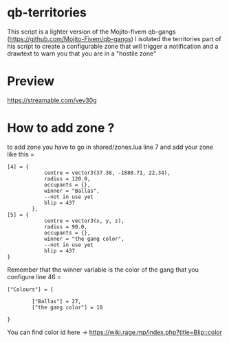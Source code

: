 # qb-territories
This script is a lighter version of the Mojito-fivem qb-gangs (https://github.com/Mojito-Fivem/qb-gangs)
I isolated the territories part of his script to create a configurable zone
that will trigger a notification and a drawtext to warn you that you are in a "hostile zone"

# Preview

https://streamable.com/vev30g

# How to add zone ?

to add zone you have to go in shared/zones.lua line 7 and add your zone like this =
```
[4] = {
            centre = vector3(37.38, -1880.71, 22.34),
            radius = 120.0,
            occupants = {},
            winner = "Ballas",
            --not in use yet
            blip = 437
        },
[5] = {
            centre = vector3(x, y, z),
            radius = 90.0,
            occupants = {},
            winner = "the gang color",
            --not in use yet
            blip = 437
}
```

Remember that the winner variable is the color of the gang that you configure line 46 =

```
["Colours"] = {

        ["Ballas"] = 27,
        ["the gang color"] = 10

}
```
You can find color id here -> https://wiki.rage.mp/index.php?title=Blip::color

